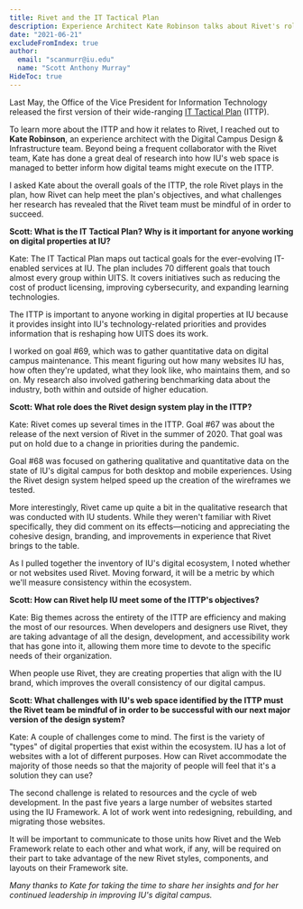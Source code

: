 ```yaml
---
title: Rivet and the IT Tactical Plan
description: Experience Architect Kate Robinson talks about Rivet's role in the IT Tactical Plan.
date: "2021-06-21"
excludeFromIndex: true
author:
  email: "scanmurr@iu.edu"
  name: "Scott Anthony Murray"
HideToc: true
---
```


Last May, the Office of the Vice President for Information Technology released the first version of their wide-ranging [IT Tactical Plan](https://assets.uits.iu.edu/pdf/VPIT-Tactical-Plan-May-2020.pdf) (ITTP).

To learn more about the ITTP and how it relates to Rivet, I reached out to **Kate Robinson**, an experience architect with the Digital Campus Design & Infrastructure team. Beyond being a frequent collaborator with the Rivet team, Kate has done a great deal of research into how IU's web space is managed to better inform how digital teams might execute on the ITTP.

I asked Kate about the overall goals of the ITTP, the role Rivet plays in the plan, how Rivet can help meet the plan's objectives, and what challenges her research has revealed that the Rivet team must be mindful of in order to succeed.

**Scott: What is the IT Tactical Plan? Why is it important for anyone working on digital properties at IU?**

Kate: The IT Tactical Plan maps out tactical goals for the ever-evolving IT-enabled services at IU. The plan includes 70 different goals that touch almost every group within UITS. It covers initiatives such as reducing the cost of product licensing, improving cybersecurity, and expanding learning technologies.  

The ITTP is important to anyone working in digital properties at IU because it provides insight into IU's technology-related priorities and provides information that is reshaping how UITS does its work. 

I worked on goal #69, which was to gather quantitative data on digital campus maintenance. This meant figuring out how many websites IU has, how often they're updated, what they look like, who maintains them, and so on. My research also involved gathering benchmarking data about the industry, both within and outside of higher education.

**Scott: What role does the Rivet design system play in the ITTP?**

Kate: Rivet comes up several times in the ITTP. Goal #67 was about the release of the next version of Rivet in the summer of 2020. That goal was put on hold due to a change in priorities during the pandemic. 

Goal #68 was focused on gathering qualitative and quantitative data on the state of IU's digital campus for both desktop and mobile experiences. Using the Rivet design system helped speed up the creation of the wireframes we tested. 

More interestingly, Rivet came up quite a bit in the qualitative research that was conducted with IU students. While they weren't familiar with Rivet specifically, they did comment on its effects—noticing and appreciating the cohesive design, branding, and improvements in experience that Rivet brings to the table.

As I pulled together the inventory of IU's digital ecosystem, I noted whether or not websites used Rivet. Moving forward, it will be a metric by which we'll measure consistency within the ecosystem.

**Scott: How can Rivet help IU meet some of the ITTP's objectives?**

Kate: Big themes across the entirety of the ITTP are efficiency and making the most of our resources. When developers and designers use Rivet, they are taking advantage of all the design, development, and accessibility work that has gone into it, allowing them more time to devote to the specific needs of their organization. 

When people use Rivet, they are creating properties that align with the IU brand, which improves the overall consistency of our digital campus.

**Scott: What challenges with IU's web space identified by the ITTP must the Rivet team be mindful of in order to be successful with our next major version of the design system?**

Kate: A couple of challenges come to mind. The first is the variety of "types" of digital properties that exist within the ecosystem. IU has a lot of websites with a lot of different purposes. How can Rivet accommodate the majority of those needs so that the majority of people will feel that it's a solution they can use?

The second challenge is related to resources and the cycle of web development. In the past five years a large number of websites started using the IU Framework. A lot of work went into redesigning, rebuilding, and migrating those websites. 

It will be important to communicate to those units how Rivet and the Web Framework relate to each other and what work, if any, will be required on their part to take advantage of the new Rivet styles, components, and layouts on their Framework site.

*Many thanks to Kate for taking the time to share her insights and for her continued leadership in improving IU's digital campus.*